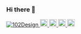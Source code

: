 ### Hi there 👋

<!--
**Takumi0901/Takumi0901** is a ✨ _special_ ✨ repository because its `README.md` (this file) appears on your GitHub profile.

Here are some ideas to get you started:

- 🔭 I’m currently working on ...
- 🌱 I’m currently learning ...
- 👯 I’m looking to collaborate on ...
- 🤔 I’m looking for help with ...
- 💬 Ask me about ...
- 📫 How to reach me: ...
- 😄 Pronouns: ...
- ⚡ Fun fact: ...
-->

<p align="left"> 
  <a href="https://github.com/Takumi0901/Takumi0901/">
    <img src="https://komarev.com/ghpvc/?username=102Design" alt="102Design" />
  </a>
  <a href="http://twitter.com/yutkat">
    <img height="20" src="https://img.shields.io/twitter/follow/yutkat?label=Twitter&logo=twitter&style=flat" />
  </a>
  <a href="https://github.com/Takumi0901">
    <img height="20" src="https://img.shields.io/github/followers/Takumi0901?label=follow&logo=github&style=flat" />
  </a>
  <a href="http://qiita.com/102Design">
    <img height="20" src="https://qiita-badge.apiapi.app/s/102Design/posts.svg" />
  </a>
  <a href="http://qiita.com/102Design">
    <img height="20" src="https://qiita-badge.apiapi.app/s/102Design/contributions.svg" />
  </a>
</p>
